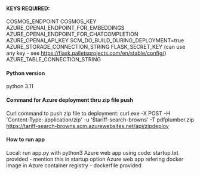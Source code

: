 #### KEYS REQUIRED:

COSMOS_ENDPOINT
COSMOS_KEY
AZURE_OPENAI_ENDPOINT_FOR_EMBEDDINGS
AZURE_OPENAI_ENDPOINT_FOR_CHATCOMPLETION
AZURE_OPENAI_API_KEY
SCM_DO_BUILD_DURING_DEPLOYMENT=true
AZURE_STORAGE_CONNECTION_STRING
FLASK_SECRET_KEY (can use any key - see https://flask.palletsprojects.com/en/stable/config/)
AZURE_TABLE_CONNECTION_STRING

#### Python version
python 3.11

#### Command for Azure deployment thru zip file push
Curl command to push zip file to deployment:
curl.exe -X POST -H 'Content-Type: application/zip' -u '$tariff-search-browns' -T pdfplumber.zip https://tariff-search-browns.scm.azurewebsites.net/api/zipdeploy

#### How to run app
Local: run app.py with python3
Azure web app using code: startup.txt provided - mention this in startup option
Azure web app refering docker image in Azure container registry - dockerfile provided